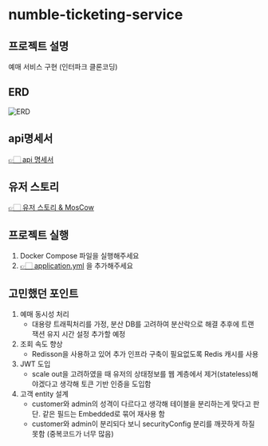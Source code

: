 # numble-ticketing-service
## 프로젝트 설명 
예매 서비스 구현 (인터파크 클론코딩) 
## ERD
![ERD](https://github.com/yewon9609/ticketing-service/assets/99070762/596d7f79-4337-4128-9d04-dfe971ca0a1b)
## api명세서
[👉🏻 api 명세서](https://ubiquitous-puppet-358.notion.site/API-91638449e6f6475faedd8be5fb109b5e?pvs=4)
## 유저 스토리 
[👉🏻 유저 스토리 & MosCow](https://ubiquitous-puppet-358.notion.site/MosCow-b3c619ef53f340cdb8366b213d6a6074?pvs=4)
## 프로젝트 실행 
1. Docker Compose 파일을 실행해주세요 
2. [👉🏻 application.yml](https://ubiquitous-puppet-358.notion.site/application-yml-e509bfa89594479b9ae5d6cc62fe1eee?pvs=4) 을 추가해주세요
## 고민했던 포인트
1. 예매 동시성 처리
   - 대용량 트래픽처리를 가정, 분산 DB를 고려하여 분산락으로 해결 
    추후에 트랜잭션 유지 시간 설정 추가할 예정
2. 조회 속도 향상
   - Redisson을 사용하고 있어 추가 인프라 구축이 필요없도록 Redis 캐시를 사용 
3. JWT 도입
   - scale out을 고려하였을 때 유저의 상태정보를 웹 계층에서 제거(stateless)해야겠다고 생각해 토큰 기반 인증을 도입함
4. 고객 entity 설계
   - customer와 admin의 성격이 다르다고 생각해 테이블을 분리하는게 맞다고 판단. 같은 필드는 Embedded로 묶어 재사용 함
   - customer와 admin이 분리되다 보니 securityConfig 분리를 깨끗하게 하질 못함 (중복코드가 너무 많음)
